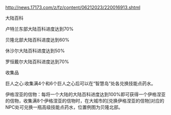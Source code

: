 


http://news.17173.com/z/fz/content/06212023/220016913.shtml


大陆百科

卢特兰东部大陆百科进度达到70%

贝隆北部大陆百科进度达到60%

休沙尔大陆百科进度达到50%

罗恒戴尔大陆百科进度达到70%






收集品

巨人之心:收集满4个和6个巨人之心后可以在“智慧岛”处各兑换技能点药水。


伊格涅亚的信物：每将一个大陆的大陆百科进度达到100%即可获得一个伊格涅亚的信物，收集满8个伊格涅亚的信物时，在大城市的[兑换伊格涅亚的信物]对应的NPC处可兑换一瓶高级技能点药水，位置例图为贝隆北部。